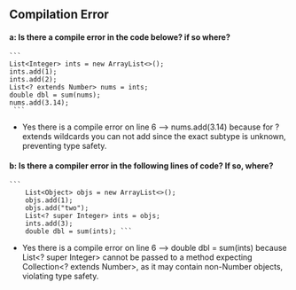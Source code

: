 ## Compilation Error

#### a: Is there a compile error in the code belowe? if so where?
    ```
    List<Integer> ints = new ArrayList<>();
    ints.add(1);
    ints.add(2);
    List<? extends Number> nums = ints;
    double dbl = sum(nums);
    nums.add(3.14);
     ```
- Yes there is a compile error on line 6 --> nums.add(3.14) because for ? extends wildcards you can not add since the exact subtype is unknown, preventing type safety.

#### b: Is there a compiler error in the following lines of code? If so, where?

    ```
        List<Object> objs = new ArrayList<>();
        objs.add(1);
        objs.add("two");
        List<? super Integer> ints = objs;
        ints.add(3);
        double dbl = sum(ints); ```

- Yes there is a compile error on line 6 --> double dbl = sum(ints) because List<? super Integer> cannot be passed to a method expecting Collection<? extends Number>, as it may contain non-Number objects, violating type safety.